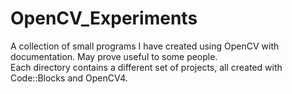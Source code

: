 # OpenCV_Experiments
A collection of small programs I have created using OpenCV with documentation. May prove useful to some people.  
Each directory contains a different set of projects, all created with Code::Blocks and OpenCV4.  
